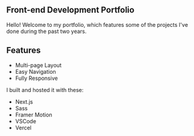 ## Front-end Development Portfolio

Hello! Welcome to my portfolio, which features some of the projects I've done during the past two years.


## Features
- Multi-page Layout
- Easy Navigation
- Fully Responsive

I built and hosted it with these:
- Next.js
- Sass
- Framer Motion
- VSCode
- Vercel
